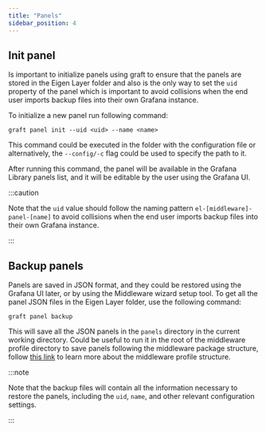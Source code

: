 ```yaml
---
title: "Panels"
sidebar_position: 4
---
```


## Init panel

Is important to initialize panels using graft to ensure that the panels are stored in the Eigen Layer folder and also is the only way to set the `uid` property of the panel which is important to avoid collisions when the end user imports backup files into their own Grafana instance.

To initialize a new panel run following command:

```shell
graft panel init --uid <uid> --name <name>
```

This command could be executed in the folder with the configuration file or alternatively, the `--config/-c` flag could be used to specify the path to it.

After running this command, the panel will be available in the Grafana Library panels list, and it will be editable by the user using the Grafana UI.

:::caution

Note that the `uid` value should follow the naming pattern `el-[middleware]-panel-[name]` to avoid collisions when the end user imports backup files into their own Grafana instance.

:::

## Backup panels

Panels are saved in JSON format, and they could be restored using the Grafana UI later, or by using the Middleware wizard setup tool. To get all the panel JSON files in the Eigen Layer folder, use the following command:

```shell
graft panel backup
```
    
This will save all the JSON panels in the `panels` directory in the current working directory. Could be useful to run it in the root of the middleware profile directory to save panels following the middleware package structure, follow [this link](/docs/packaging/#profile) to learn more about the middleware profile structure.

:::note

Note that the backup files will contain all the information necessary to restore the panels, including the `uid`, `name`, and other relevant configuration settings.

:::
